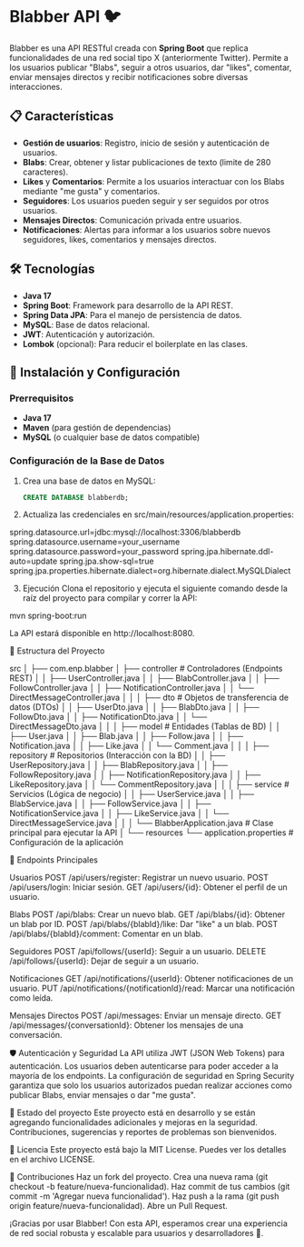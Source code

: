 # Blabber API 🐦

Blabber es una API RESTful creada con **Spring Boot** que replica funcionalidades de una red social tipo X (anteriormente Twitter). Permite a los usuarios publicar "Blabs", seguir a otros usuarios, dar "likes", comentar, enviar mensajes directos y recibir notificaciones sobre diversas interacciones.

## 📋 Características

- **Gestión de usuarios**: Registro, inicio de sesión y autenticación de usuarios.
- **Blabs**: Crear, obtener y listar publicaciones de texto (limite de 280 caracteres).
- **Likes** y **Comentarios**: Permite a los usuarios interactuar con los Blabs mediante "me gusta" y comentarios.
- **Seguidores**: Los usuarios pueden seguir y ser seguidos por otros usuarios.
- **Mensajes Directos**: Comunicación privada entre usuarios.
- **Notificaciones**: Alertas para informar a los usuarios sobre nuevos seguidores, likes, comentarios y mensajes directos.

## 🛠️ Tecnologías

- **Java 17**
- **Spring Boot**: Framework para desarrollo de la API REST.
- **Spring Data JPA**: Para el manejo de persistencia de datos.
- **MySQL**: Base de datos relacional.
- **JWT**: Autenticación y autorización.
- **Lombok** (opcional): Para reducir el boilerplate en las clases.

## 🚀 Instalación y Configuración

### Prerrequisitos

- **Java 17**
- **Maven** (para gestión de dependencias)
- **MySQL** (o cualquier base de datos compatible)

### Configuración de la Base de Datos

1. Crea una base de datos en MySQL:

   ```sql
   CREATE DATABASE blabberdb;


2. Actualiza las credenciales en src/main/resources/application.properties:

spring.datasource.url=jdbc:mysql://localhost:3306/blabberdb
spring.datasource.username=your_username
spring.datasource.password=your_password
spring.jpa.hibernate.ddl-auto=update
spring.jpa.show-sql=true
spring.jpa.properties.hibernate.dialect=org.hibernate.dialect.MySQLDialect


3. Ejecución
Clona el repositorio y ejecuta el siguiente comando desde la raíz del proyecto para compilar y correr la API:

mvn spring-boot:run

La API estará disponible en http://localhost:8080.


📁 Estructura del Proyecto

src
│
├── com.enp.blabber
│   ├── controller               # Controladores (Endpoints REST)
│   │   ├── UserController.java
│   │   ├── BlabController.java
│   │   ├── FollowController.java
│   │   ├── NotificationController.java
│   │   └── DirectMessageController.java
│   │
│   ├── dto                      # Objetos de transferencia de datos (DTOs)
│   │   ├── UserDto.java
│   │   ├── BlabDto.java
│   │   ├── FollowDto.java
│   │   ├── NotificationDto.java
│   │   └── DirectMessageDto.java
│   │
│   ├── model                    # Entidades (Tablas de BD)
│   │   ├── User.java
│   │   ├── Blab.java
│   │   ├── Follow.java
│   │   ├── Notification.java
│   │   ├── Like.java
│   │   └── Comment.java
│   │
│   ├── repository               # Repositorios (Interacción con la BD)
│   │   ├── UserRepository.java
│   │   ├── BlabRepository.java
│   │   ├── FollowRepository.java
│   │   ├── NotificationRepository.java
│   │   ├── LikeRepository.java
│   │   └── CommentRepository.java
│   │
│   ├── service                  # Servicios (Lógica de negocio)
│   │   ├── UserService.java
│   │   ├── BlabService.java
│   │   ├── FollowService.java
│   │   ├── NotificationService.java
│   │   ├── LikeService.java
│   │   └── DirectMessageService.java
│   │
│   └── BlabberApplication.java  # Clase principal para ejecutar la API
│
└── resources
    └── application.properties   # Configuración de la aplicación


🔧 Endpoints Principales

Usuarios
POST /api/users/register: Registrar un nuevo usuario.
POST /api/users/login: Iniciar sesión.
GET /api/users/{id}: Obtener el perfil de un usuario.

Blabs
POST /api/blabs: Crear un nuevo blab.
GET /api/blabs/{id}: Obtener un blab por ID.
POST /api/blabs/{blabId}/like: Dar "like" a un blab.
POST /api/blabs/{blabId}/comment: Comentar en un blab.

Seguidores
POST /api/follows/{userId}: Seguir a un usuario.
DELETE /api/follows/{userId}: Dejar de seguir a un usuario.

Notificaciones
GET /api/notifications/{userId}: Obtener notificaciones de un usuario.
PUT /api/notifications/{notificationId}/read: Marcar una notificación como leída.

Mensajes Directos
POST /api/messages: Enviar un mensaje directo.
GET /api/messages/{conversationId}: Obtener los mensajes de una conversación.


🛡️ Autenticación y Seguridad
La API utiliza JWT (JSON Web Tokens) para autenticación. Los usuarios deben autenticarse para poder acceder a la mayoría de los endpoints. La configuración de seguridad en Spring Security garantiza que solo los usuarios autorizados puedan realizar acciones como publicar Blabs, enviar mensajes o dar "me gusta".


🚧 Estado del proyecto
Este proyecto está en desarrollo y se están agregando funcionalidades adicionales y mejoras en la seguridad. Contribuciones, sugerencias y reportes de problemas son bienvenidos.


📜 Licencia
Este proyecto está bajo la MIT License. Puedes ver los detalles en el archivo LICENSE.


🤝 Contribuciones
Haz un fork del proyecto.
Crea una nueva rama (git checkout -b feature/nueva-funcionalidad).
Haz commit de tus cambios (git commit -m 'Agregar nueva funcionalidad').
Haz push a la rama (git push origin feature/nueva-funcionalidad).
Abre un Pull Request.


¡Gracias por usar Blabber! Con esta API, esperamos crear una experiencia de red social robusta y escalable para usuarios y desarrolladores 🚀.